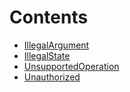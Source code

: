 

# Contents
- [IllegalArgument](ErrorMessages.sol/error.IllegalArgument.md)
- [IllegalState](ErrorMessages.sol/error.IllegalState.md)
- [UnsupportedOperation](ErrorMessages.sol/error.UnsupportedOperation.md)
- [Unauthorized](ErrorMessages.sol/error.Unauthorized.md)
